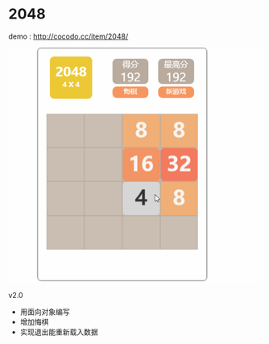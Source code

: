 # 2048


demo : http://cocodo.cc/item/2048/

![](https://github.com/johenrre/2048/blob/master/2048demo.gif)  

v2.0 
- 用面向对象编写  
- 增加悔棋
- 实现退出能重新载入数据
